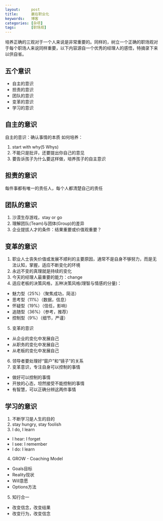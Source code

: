 ```yaml
---
layout:     post
title:      赢在职业化
keywords:   博客
categories: [杂项]
tags:	    [职场观]
---
```


培养正确的三观对于一个人来说是非常重要的。同样的，树立一个正确的职场观对于每个职场人来说同样重要，以下内容源自一个优秀的经理人的感悟，特摘录下来以供自省。


## 五个意识

* 自主的意识 
* 担责的意识
* 团队的意识
* 变革的意识
* 学习的意识

## 自主的意识

自主的意识：确认事情的本质
如何培养：
1. start with why(5 Whys)
2. 不能只是批评，还要提出你自己的意见
3. 要告诉孩子为什么要这样做，培养孩子的自主意识


## 担责的意识

每件事都有唯一的责任人，每个人都清楚自己的责任


## 团队的意识

1. 沙漠生存游戏，stay or go
2. 理解团队(Team)与团体(Group)的差异
3. 企业提拔人才的条件：结果重要或价值观重要？

## 变革的意识

1. 职业人士丧失价值或发展不顺利的主要原因，通常不是自身不够努力，而是无法认知，掌握，适应不断变化的环境
2. 永远不变的真理就是持续的变化
3. 今天的经理人最重要的能力：change
4. 适应老板的决策风格，五种决策风格(理智与情感的分量)：
* 魅力型（25%）（聚焦成功，简洁）
* 思考型（11%）（数据，信息）
* 怀疑型（19%）（信任，影响）
* 追随型（36%）（参考，推荐）
* 控制型（9%）（细节，严谨）
5. 变革的意识
* 从企业的变化中发展自己
* 从职务的变化中发展自己
* 从老板的变化中发展自己
6. 领导者要处理好“窗户”和“镜子”的关系
7. 变革意识，专注自身可以控制的事情
* 做好可以控制的事情
* 开放的心态，坦然接受不能控制的事情
* 有智慧，可以正确分辨这两件事情

## 学习的意识
1. 不断学习是人生的目的
2. stay hungry, stay foolish
3. I do, I learn
* I hear: I forget
* I see: I remember
* I do: I learn
4. GROW - Coaching Model
* Goals目标
* Reality现状
* Will意愿
* Options方法
5. 知行合一
* 改变信念，改变结果
* 改变行为，改变信念
